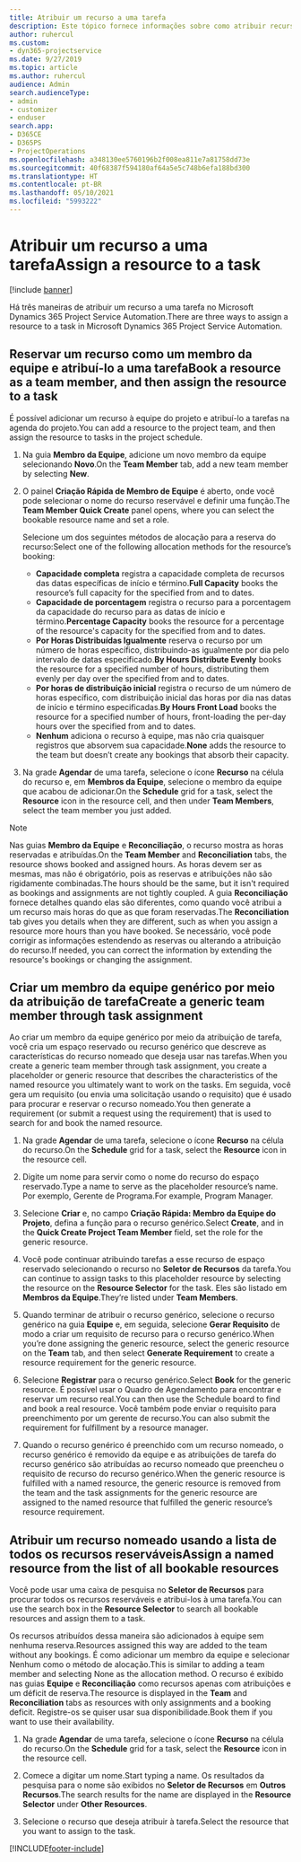 ```yaml
---
title: Atribuir um recurso a uma tarefa
description: Este tópico fornece informações sobre como atribuir recursos a tarefas.
author: ruhercul
ms.custom:
- dyn365-projectservice
ms.date: 9/27/2019
ms.topic: article
ms.author: ruhercul
audience: Admin
search.audienceType:
- admin
- customizer
- enduser
search.app:
- D365CE
- D365PS
- ProjectOperations
ms.openlocfilehash: a348130ee5760196b2f008ea811e7a81758dd73e
ms.sourcegitcommit: 40f68387f594180af64a5e5c748b6efa188bd300
ms.translationtype: HT
ms.contentlocale: pt-BR
ms.lasthandoff: 05/10/2021
ms.locfileid: "5993222"
---
```

# <a name="assign-a-resource-to-a-task"></a><span data-ttu-id="f40df-103">Atribuir um recurso a uma tarefa</span><span class="sxs-lookup"><span data-stu-id="f40df-103">Assign a resource to a task</span></span>

[!include [banner](../includes/psa-now-project-operations.md)]

<span data-ttu-id="f40df-104">Há três maneiras de atribuir um recurso a uma tarefa no Microsoft Dynamics 365 Project Service Automation.</span><span class="sxs-lookup"><span data-stu-id="f40df-104">There are three ways to assign a resource to a task in Microsoft Dynamics 365 Project Service Automation.</span></span>

## <a name="book-a-resource-as-a-team-member-and-then-assign-the-resource-to-a-task"></a><span data-ttu-id="f40df-105">Reservar um recurso como um membro da equipe e atribuí-lo a uma tarefa</span><span class="sxs-lookup"><span data-stu-id="f40df-105">Book a resource as a team member, and then assign the resource to a task</span></span>

<span data-ttu-id="f40df-106">É possível adicionar um recurso à equipe do projeto e atribuí-lo a tarefas na agenda do projeto.</span><span class="sxs-lookup"><span data-stu-id="f40df-106">You can add a resource to the project team, and then assign the resource to tasks in the project schedule.</span></span>

1. <span data-ttu-id="f40df-107">Na guia **Membro da Equipe**, adicione um novo membro da equipe selecionando **Novo**.</span><span class="sxs-lookup"><span data-stu-id="f40df-107">On the **Team Member** tab, add a new team member by selecting **New**.</span></span> 

2. <span data-ttu-id="f40df-108">O painel **Criação Rápida de Membro de Equipe** é aberto, onde você pode selecionar o nome do recurso reservável e definir uma função.</span><span class="sxs-lookup"><span data-stu-id="f40df-108">The **Team Member Quick Create** panel opens, where you can select the bookable resource name and set a role.</span></span> 

    <span data-ttu-id="f40df-109">Selecione um dos seguintes métodos de alocação para a reserva do recurso:</span><span class="sxs-lookup"><span data-stu-id="f40df-109">Select one of the following allocation methods for the resource’s booking:</span></span>

    - <span data-ttu-id="f40df-110">**Capacidade completa** registra a capacidade completa de recursos das datas específicas de início e término.</span><span class="sxs-lookup"><span data-stu-id="f40df-110">**Full Capacity** books the resource’s full capacity for the specified from and to dates.</span></span>
    - <span data-ttu-id="f40df-111">**Capacidade de porcentagem** registra o recurso para a porcentagem da capacidade do recurso para as datas de início e término.</span><span class="sxs-lookup"><span data-stu-id="f40df-111">**Percentage Capacity** books the resource for a percentage of the resource's capacity for the specified from and to dates.</span></span>
    - <span data-ttu-id="f40df-112">**Por Horas Distribuídas Igualmente** reserva o recurso por um número de horas específico, distribuindo-as igualmente por dia pelo intervalo de datas especificado.</span><span class="sxs-lookup"><span data-stu-id="f40df-112">**By Hours Distribute Evenly** books the resource for a specified number of hours, distributing them evenly per day over the specified from and to dates.</span></span>
    - <span data-ttu-id="f40df-113">**Por horas de distribuição inicial** registra o recurso de um número de horas específico, com distribuição inicial das horas por dia nas datas de início e término especificadas.</span><span class="sxs-lookup"><span data-stu-id="f40df-113">**By Hours Front Load** books the resource for a specified number of hours, front-loading the per-day hours over the specified from and to dates.</span></span>
    - <span data-ttu-id="f40df-114">**Nenhum** adiciona o recurso à equipe, mas não cria quaisquer registros que absorvem sua capacidade.</span><span class="sxs-lookup"><span data-stu-id="f40df-114">**None** adds the resource to the team but doesn’t create any bookings that absorb their capacity.</span></span>

3. <span data-ttu-id="f40df-115">Na grade **Agendar** de uma tarefa, selecione o ícone **Recurso** na célula do recurso e, em **Membros da Equipe**, selecione o membro da equipe que acabou de adicionar.</span><span class="sxs-lookup"><span data-stu-id="f40df-115">On the **Schedule** grid for a task, select the **Resource** icon in the resource cell, and then under **Team Members**, select the team member you just added.</span></span> 

> [!NOTE]
> <span data-ttu-id="f40df-116">Nas guias **Membro da Equipe** e **Reconciliação**, o recurso mostra as horas reservadas e atribuídas.</span><span class="sxs-lookup"><span data-stu-id="f40df-116">On the **Team Member** and **Reconciliation** tabs, the resource shows booked and assigned hours.</span></span> <span data-ttu-id="f40df-117">As horas devem ser as mesmas, mas não é obrigatório, pois as reservas e atribuições não são rigidamente combinadas.</span><span class="sxs-lookup"><span data-stu-id="f40df-117">The hours should be the same, but it isn't required as bookings and assignments are not tightly coupled.</span></span> <span data-ttu-id="f40df-118">A guia **Reconciliação** fornece detalhes quando elas são diferentes, como quando você atribui a um recurso mais horas do que as que foram reservadas.</span><span class="sxs-lookup"><span data-stu-id="f40df-118">The **Reconciliation** tab gives you details when they are different, such as when you assign a resource more hours than you have booked.</span></span> <span data-ttu-id="f40df-119">Se necessário, você pode corrigir as informações estendendo as reservas ou alterando a atribuição do recurso.</span><span class="sxs-lookup"><span data-stu-id="f40df-119">If needed, you can correct the information by extending the resource's bookings or changing the assignment.</span></span>

## <a name="create-a-generic-team-member-through-task-assignment"></a><span data-ttu-id="f40df-120">Criar um membro da equipe genérico por meio da atribuição de tarefa</span><span class="sxs-lookup"><span data-stu-id="f40df-120">Create a generic team member through task assignment</span></span>

<span data-ttu-id="f40df-121">Ao criar um membro da equipe genérico por meio da atribuição de tarefa, você cria um espaço reservado ou recurso genérico que descreve as características do recurso nomeado que deseja usar nas tarefas.</span><span class="sxs-lookup"><span data-stu-id="f40df-121">When you create a generic team member through task assignment, you create a placeholder or generic resource that describes the characteristics of the named resource you ultimately want to work on the tasks.</span></span> <span data-ttu-id="f40df-122">Em seguida, você gera um requisito (ou envia uma solicitação usando o requisito) que é usado para procurar e reservar o recurso nomeado.</span><span class="sxs-lookup"><span data-stu-id="f40df-122">You then generate a requirement (or submit a request using the requirement) that is used to search for and book the named resource.</span></span>

1. <span data-ttu-id="f40df-123">Na grade **Agendar** de uma tarefa, selecione o ícone **Recurso** na célula do recurso.</span><span class="sxs-lookup"><span data-stu-id="f40df-123">On the **Schedule** grid for a task, select the **Resource** icon in the resource cell.</span></span>

2. <span data-ttu-id="f40df-124">Digite um nome para servir como o nome do recurso do espaço reservado.</span><span class="sxs-lookup"><span data-stu-id="f40df-124">Type a name to serve as the placeholder resource’s name.</span></span> <span data-ttu-id="f40df-125">Por exemplo, Gerente de Programa.</span><span class="sxs-lookup"><span data-stu-id="f40df-125">For example, Program Manager.</span></span>

3. <span data-ttu-id="f40df-126">Selecione **Criar** e, no campo **Criação Rápida: Membro da Equipe do Projeto**, defina a função para o recurso genérico.</span><span class="sxs-lookup"><span data-stu-id="f40df-126">Select **Create**, and in the **Quick Create Project Team Member** field, set the role for the generic resource.</span></span>

4. <span data-ttu-id="f40df-127">Você pode continuar atribuindo tarefas a esse recurso de espaço reservado selecionando o recurso no **Seletor de Recursos** da tarefa.</span><span class="sxs-lookup"><span data-stu-id="f40df-127">You can continue to assign tasks to this placeholder resource by selecting the resource on the **Resource Selector** for the task.</span></span> <span data-ttu-id="f40df-128">Eles são listado em **Membros da Equipe**.</span><span class="sxs-lookup"><span data-stu-id="f40df-128">They’re listed under **Team Members**.</span></span>

5. <span data-ttu-id="f40df-129">Quando terminar de atribuir o recurso genérico, selecione o recurso genérico na guia **Equipe** e, em seguida, selecione **Gerar Requisito** de modo a criar um requisito de recurso para o recurso genérico.</span><span class="sxs-lookup"><span data-stu-id="f40df-129">When you’re done assigning the generic resource, select the generic resource on the **Team** tab, and then select **Generate Requirement** to create a resource requirement for the generic resource.</span></span>

6. <span data-ttu-id="f40df-130">Selecione **Registrar** para o recurso genérico.</span><span class="sxs-lookup"><span data-stu-id="f40df-130">Select **Book** for the generic resource.</span></span> <span data-ttu-id="f40df-131">É possível usar o Quadro de Agendamento para encontrar e reservar um recurso real.</span><span class="sxs-lookup"><span data-stu-id="f40df-131">You can then use the Schedule board to find and book a real resource.</span></span> <span data-ttu-id="f40df-132">Você também pode enviar o requisito para preenchimento por um gerente de recurso.</span><span class="sxs-lookup"><span data-stu-id="f40df-132">You can also submit the requirement for fulfillment by a resource manager.</span></span>

7. <span data-ttu-id="f40df-133">Quando o recurso genérico é preenchido com um recurso nomeado, o recurso genérico é removido da equipe e as atribuições de tarefa do recurso genérico são atribuídas ao recurso nomeado que preencheu o requisito de recurso do recurso genérico.</span><span class="sxs-lookup"><span data-stu-id="f40df-133">When the generic resource is fulfilled with a named resource, the generic resource is removed from the team and the task assignments for the generic resource are assigned to the named resource that fulfilled the generic resource’s resource requirement.</span></span>

## <a name="assign-a-named-resource-from-the-list-of-all-bookable-resources"></a><span data-ttu-id="f40df-134">Atribuir um recurso nomeado usando a lista de todos os recursos reserváveis</span><span class="sxs-lookup"><span data-stu-id="f40df-134">Assign a named resource from the list of all bookable resources</span></span>

<span data-ttu-id="f40df-135">Você pode usar uma caixa de pesquisa no **Seletor de Recursos** para procurar todos os recursos reserváveis e atribui-los à uma tarefa.</span><span class="sxs-lookup"><span data-stu-id="f40df-135">You can use the search box in the **Resource Selector** to search all bookable resources and assign them to a task.</span></span>

<span data-ttu-id="f40df-136">Os recursos atribuídos dessa maneira são adicionados à equipe sem nenhuma reserva.</span><span class="sxs-lookup"><span data-stu-id="f40df-136">Resources assigned this way are added to the team without any bookings.</span></span> <span data-ttu-id="f40df-137">É como adicionar um membro da equipe e selecionar Nenhum como o método de alocação.</span><span class="sxs-lookup"><span data-stu-id="f40df-137">This is similar to adding a team member and selecting None as the allocation method.</span></span> <span data-ttu-id="f40df-138">O recurso é exibido nas guias **Equipe** e **Reconciliação** como recursos apenas com atribuições e um déficit de reserva.</span><span class="sxs-lookup"><span data-stu-id="f40df-138">The resource is displayed in the **Team** and **Reconciliation** tabs as resources with only assignments and a booking deficit.</span></span> <span data-ttu-id="f40df-139">Registre-os se quiser usar sua disponibilidade.</span><span class="sxs-lookup"><span data-stu-id="f40df-139">Book them if you want to use their availability.</span></span>

1. <span data-ttu-id="f40df-140">Na grade **Agendar** de uma tarefa, selecione o ícone **Recurso** na célula do recurso.</span><span class="sxs-lookup"><span data-stu-id="f40df-140">On the **Schedule** grid for a task, select the **Resource** icon in the resource cell.</span></span>

2. <span data-ttu-id="f40df-141">Comece a digitar um nome.</span><span class="sxs-lookup"><span data-stu-id="f40df-141">Start typing a name.</span></span> <span data-ttu-id="f40df-142">Os resultados da pesquisa para o nome são exibidos no **Seletor de Recursos** em **Outros Recursos**.</span><span class="sxs-lookup"><span data-stu-id="f40df-142">The search results for the name are displayed in the **Resource Selector** under **Other Resources**.</span></span>

3. <span data-ttu-id="f40df-143">Selecione o recurso que deseja atribuir à tarefa.</span><span class="sxs-lookup"><span data-stu-id="f40df-143">Select the resource that you want to assign to the task.</span></span>



[!INCLUDE[footer-include](../includes/footer-banner.md)]